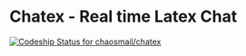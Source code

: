 # Chatex - Real time Latex Chat

[ ![Codeship Status for chaosmail/chatex](https://www.codeship.io/projects/31b29f90-e4bc-0131-75d8-7619dcde5935/status)](https://www.codeship.io/projects/25649)
